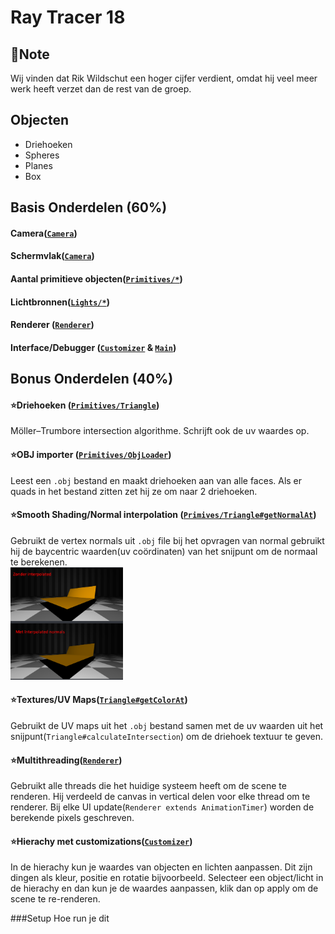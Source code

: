 # Ray Tracer 18
## 📒Note
Wij vinden dat Rik Wildschut een hoger cijfer verdient, omdat hij veel meer werk heeft verzet dan de rest van de groep.

## Objecten
- Driehoeken 
- Spheres 
- Planes 
- Box 

## Basis Onderdelen (60%)
#### Camera([`Camera`](./RayTracer/src/RayTracer18/Camera.java))
#### Schermvlak([`Camera`](./RayTracer/src/RayTracer18/Camera.java))
#### Aantal primitieve objecten([`Primitives/*`](./RayTracer/src/RayTracer18/Primitives))
#### Lichtbronnen([`Lights/*`](./RayTracer/src/RayTracer18/Lights))
#### Renderer ([`Renderer`](./RayTracer/src/RayTracer18/Renderer.java))
#### Interface/Debugger ([`Customizer`](./RayTracer/src/RayTracer18/Customizer.java) & [`Main`](./RayTracer/src/RayTracer18/Main.java))




## Bonus Onderdelen (40%)
#### ⭐Driehoeken ([`Primitives/Triangle`](./RayTracer/src/RayTracer18/Primitives/Triangle.java))
Möller–Trumbore intersection algorithme. Schrijft ook de uv waardes op.
#### ⭐OBJ importer ([`Primitives/ObjLoader`](./RayTracer/src/RayTracer18/Primitives/ObjLoader.java))
Leest een `.obj` bestand en maakt driehoeken aan van alle faces.
Als er quads in het bestand zitten zet hij ze om naar 2 driehoeken.
#### ⭐Smooth Shading/Normal interpolation ([`Primives/Triangle#getNormalAt`](./RayTracer/src/RayTracer18/Primitives/Triangle.java))
Gebruikt de vertex normals uit `.obj` file bij het opvragen van normal gebruikt
hij de baycentric waarden(uv coördinaten) van het snijpunt om de normaal te berekenen.<br>
<img src="./interpolatednormals.png" width="180" height="180">
#### ⭐Textures/UV Maps([`Triangle#getColorAt`](./RayTracer/src/RayTracer18/Primitives/Triangle.java))
Gebruikt de UV maps uit het `.obj` bestand samen met de uv waarden uit het snijpunt(`Triangle#calculateIntersection`) om de driehoek textuur te geven.


#### ⭐Multithreading([`Renderer`](./RayTracer/src/RayTracer18/Renderer.java))
Gebruikt alle threads die het huidige systeem heeft om de scene te renderen.
Hij verdeeld de canvas in vertical delen voor elke thread om te renderer.
Bij elke UI update(`Renderer extends AnimationTimer`) worden de berekende pixels geschreven.

#### ⭐Hierachy met customizations([`Customizer`](./RayTracer/src/RayTracer18/Customizer.java))
In de hierachy kun je waardes van objecten en lichten aanpassen.
Dit zijn dingen als kleur, positie en rotatie bijvoorbeeld.
Selecteer een object/licht in de hierachy en dan kun je de waardes aanpassen, klik dan op apply om de scene te re-renderen.



###Setup
Hoe run je dit
